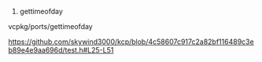 1. gettimeofday

vcpkg/ports/gettimeofday

https://github.com/skywind3000/kcp/blob/4c58607c917c2a82bf116489c3eb89e4e9aa696d/test.h#L25-L51
